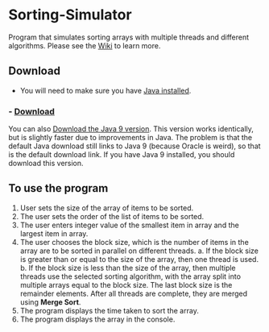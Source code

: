 # Sorting-Simulator
Program that simulates sorting arrays with multiple threads and different algorithms.
Please see the [Wiki](https://github.com/Aashishkebab/Sorting-Simulator/wiki) to learn more.

## Download
- You will need to make sure you have [Java installed](https://java.com/en/download/).


### - [Download](https://github.com/Aashishkebab/Sorting-Simulator/raw/master/out/artifacts/Sorting_Simulator_jar/Sorting-Simulator_Java8.jar)

You can also [Download the Java 9 version](https://github.com/Aashishkebab/Sorting-Simulator/raw/master/out/artifacts/Sorting_Simulator_jar/Sorting-Simulator_Java8.jar). This version works identically, but is slightly faster due to improvements in Java. The problem is that the default Java download still links to Java 9 (because Oracle is weird), so that is the default download link. If you have Java 9 installed, you should download this version.

## To use the program
1. User sets the size of the array of items to be sorted.
2. The user sets the order of the list of items to be sorted.
3. The user enters integer value of the smallest item in array and the largest item in array.
4. The user chooses the block size, which is the number of items in the array are to be sorted in parallel on different threads.
  a. If the block size is greater than or equal to the size of the array, then one thread is used.
  b. If the block size is less than the size of the array, then multiple threads use the selected sorting algorithm, with the array split        into multiple arrays equal to the block size. The last block size is the remainder elements. After all threads are complete, they are merged using **Merge Sort**.
5. The program displays the time taken to sort the array.
6. The program displays the array in the console.
